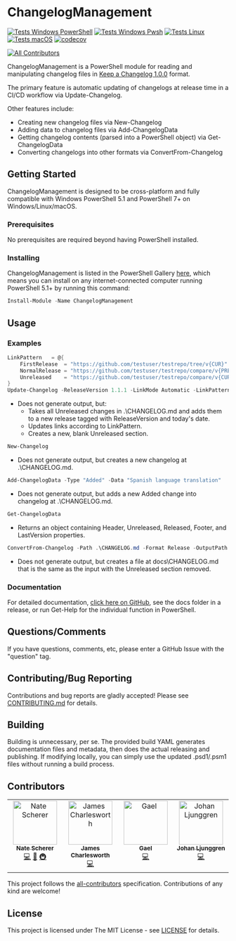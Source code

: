 # ChangelogManagement

[![Tests Windows PowerShell](https://raw.githubusercontent.com/gist/natescherer/aaaff94b47d7bf3029e61b95d6f4557c/raw/78c318d11859cc3601f79c54229f39d0f4d9466c/ChangelogManagement_TestResults_Windows_powershell.md_badge.svg)](https://gist.github.com/natescherer/aaaff94b47d7bf3029e61b95d6f4557c)
[![Tests Windows Pwsh](https://raw.githubusercontent.com/gist/natescherer/c77c8bb9fe0066f4488621a199ebedc5/raw/a1ac84cd380e76b8247de997761ec864b8443597/ChangelogManagement_TestResults_Windows_pwsh.md_badge.svg)](https://gist.github.com/natescherer/c77c8bb9fe0066f4488621a199ebedc5)
[![Tests Linux](https://raw.githubusercontent.com/gist/natescherer/e91fdb66a9fdd83c2d329a513d477cc9/raw/eaa3fc9500e82e5ad242af7ab54ae65fa8f6811d/ChangelogManagement_TestResults_Linux_pwsh.md_badge.svg)](https://gist.github.com/natescherer/e91fdb66a9fdd83c2d329a513d477cc9)
[![Tests macOS](https://raw.githubusercontent.com/gist/natescherer/120b8e0b4fa7a2a68ba69f7ddc2c5b0a/raw/fbab2c80e2a1f2f0311d07cbdf7934491eded948/ChangelogManagement_TestResults_macOS_pwsh.md_badge.svg)](https://gist.github.com/natescherer/120b8e0b4fa7a2a68ba69f7ddc2c5b0a)
[![codecov](https://codecov.io/gh/natescherer/ChangelogManagement/branch/main/graph/badge.svg?token=rXSOfdrmo2)](https://codecov.io/gh/natescherer/ChangelogManagement)
<!-- ALL-CONTRIBUTORS-BADGE:START - Do not remove or modify this section -->
[![All Contributors](https://img.shields.io/badge/all_contributors-4-orange.svg?style=flat-square)](#contributors-)
<!-- ALL-CONTRIBUTORS-BADGE:END -->

ChangelogManagement is a PowerShell module for reading and manipulating changelog files in [Keep a Changelog 1.0.0](https://keepachangelog.com/en/1.0.0/) format.

The primary feature is automatic updating of changelogs at release time in a CI/CD workflow via Update-Changelog.

Other features include:

- Creating new changelog files via New-Changelog
- Adding data to changelog files via Add-ChangelogData
- Getting changelog contents (parsed into a PowerShell object) via Get-ChangelogData
- Converting changelogs into other formats via ConvertFrom-Changelog

## Getting Started

ChangelogManagement is designed to be cross-platform and fully compatible with Windows PowerShell 5.1 and PowerShell 7+ on Windows/Linux/macOS.

### Prerequisites

No prerequisites are required beyond having PowerShell installed.

### Installing

ChangelogManagement is listed in the PowerShell Gallery [here](https://www.powershellgallery.com/packages/ChangelogManagement), which means you can install on any internet-connected computer running PowerShell 5.1+ by running this command:

```PowerShell
Install-Module -Name ChangelogManagement
```

## Usage

### Examples

``` PowerShell
LinkPattern   = @{
    FirstRelease  = "https://github.com/testuser/testrepo/tree/v{CUR}"
    NormalRelease = "https://github.com/testuser/testrepo/compare/v{PREV}..v{CUR}"
    Unreleased    = "https://github.com/testuser/testrepo/compare/v{CUR}..HEAD"
}
Update-Changelog -ReleaseVersion 1.1.1 -LinkMode Automatic -LinkPattern $LinkPattern
```

- Does not generate output, but:
  - Takes all Unreleased changes in .\CHANGELOG.md and adds them to a new release tagged with ReleaseVersion and today's date.
  - Updates links according to LinkPattern.
  - Creates a new, blank Unreleased section.

``` PowerShell
New-Changelog
```

- Does not generate output, but creates a new changelog at .\CHANGELOG.md.

``` PowerShell
Add-ChangelogData -Type "Added" -Data "Spanish language translation"
```

- Does not generate output, but adds a new Added change into changelog at  .\CHANGELOG.md.

``` PowerShell
Get-ChangelogData
```

- Returns an object containing Header, Unreleased, Released, Footer, and LastVersion properties.

``` PowerShell
ConvertFrom-Changelog -Path .\CHANGELOG.md -Format Release -OutputPath docs\CHANGELOG.md
```

- Does not generate output, but creates a file at docs\CHANGELOG.md that is the same as the input with the Unreleased section removed.

### Documentation

For detailed documentation, [click here on GitHub](docs), see the docs folder in a release, or run Get-Help for the individual function in PowerShell.

## Questions/Comments

If you have questions, comments, etc, please enter a GitHub Issue with the "question" tag.

## Contributing/Bug Reporting

Contributions and bug reports are gladly accepted! Please see [CONTRIBUTING.md](CONTRIBUTING.md) for details.

## Building

Building is unnecessary, per se. The provided build YAML generates documentation files and metadata, then does the actual releasing and publishing. If modifying locally, you can simply use the updated .psd1/.psm1 files without running a build process.

## Contributors

<!-- ALL-CONTRIBUTORS-LIST:START - Do not remove or modify this section -->
<!-- prettier-ignore-start -->
<!-- markdownlint-disable -->
<table>
  <tbody>
    <tr>
      <td align="center" valign="top" width="14.28%"><a href="https://www.linkedin.com/in/natescherer01/"><img src="https://avatars.githubusercontent.com/u/376408?v=4?s=100" width="100px;" alt="Nate Scherer"/><br /><sub><b>Nate Scherer</b></sub></a><br /><a href="https://github.com/natescherer/ChangelogManagement/commits?author=natescherer" title="Code">💻</a> <a href="https://github.com/natescherer/ChangelogManagement/commits?author=natescherer" title="Documentation">📖</a> <a href="#infra-natescherer" title="Infrastructure (Hosting, Build-Tools, etc)">🚇</a></td>
      <td align="center" valign="top" width="14.28%"><a href="https://github.com/jcharlesworthuk"><img src="https://avatars.githubusercontent.com/u/9157892?v=4?s=100" width="100px;" alt="James Charlesworth"/><br /><sub><b>James Charlesworth</b></sub></a><br /><a href="https://github.com/natescherer/ChangelogManagement/commits?author=jcharlesworthuk" title="Code">💻</a></td>
      <td align="center" valign="top" width="14.28%"><a href="https://gaelcolas.com/"><img src="https://avatars.githubusercontent.com/u/8962101?v=4?s=100" width="100px;" alt="Gael"/><br /><sub><b>Gael</b></sub></a><br /><a href="https://github.com/natescherer/ChangelogManagement/commits?author=gaelcolas" title="Code">💻</a></td>
      <td align="center" valign="top" width="14.28%"><a href="https://se.linkedin.com/in/johanljunggren"><img src="https://avatars.githubusercontent.com/u/7189721?v=4?s=100" width="100px;" alt="Johan Ljunggren"/><br /><sub><b>Johan Ljunggren</b></sub></a><br /><a href="https://github.com/natescherer/ChangelogManagement/commits?author=johlju" title="Code">💻</a></td>
    </tr>
  </tbody>
</table>

<!-- markdownlint-restore -->
<!-- prettier-ignore-end -->

<!-- ALL-CONTRIBUTORS-LIST:END -->

This project follows the [all-contributors](https://allcontributors.org) specification.
Contributions of any kind are welcome!

## License

This project is licensed under The MIT License - see [LICENSE](LICENSE) for details.
